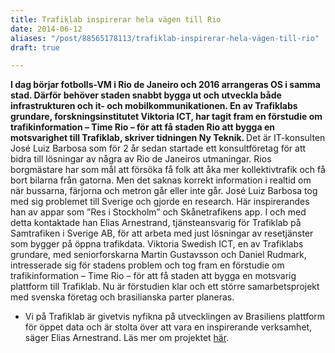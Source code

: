 ```yaml
---
title: Trafiklab inspirerar hela vägen till Rio
date: 2014-06-12
aliases: "/post/88565178113/trafiklab-inspirerar-hela-vägen-till-rio"
draft: true

---
```


<strong>I dag börjar fotbolls-VM i Rio de Janeiro och 2016 arrangeras OS i samma stad.
 Därför behöver staden snabbt bygga ut och utveckla både infrastrukturen och it- och mobilkommunikationen.
 En av Trafiklabs grundare, forskningsinstitutet Viktoria ICT, har tagit fram en förstudie om trafikinformation – Time Rio – för att få staden Rio att bygga en motsvarighet till Trafiklab, <strong>skriver tidningen Ny Teknik.  </strong></strong><strong>
</strong>
Det är IT-konsulten José Luiz Barbosa som för 2 år sedan startade ett konsultföretag för att bidra till lösningar av några av Rio de Janeiros utmaningar.
Rios borgmästare har som mål att försöka få folk att åka mer kollektivtrafik och få bort bilarna från gatorna. Men det saknas korrekt information i realtid om när bussarna, färjorna och metron går eller inte går.
José Luiz Barbosa tog med sig problemet till Sverige och gjorde en research. Här inspirerandes han av appar som ”Res i Stockholm” och Skånetrafikens app. I och med detta kontaktade han Elias Arnestrand, tjänsteansvarig för Trafiklab på Samtrafiken i Sverige AB, för att arbeta med just lösningar av resetjänster som bygger på öppna trafikdata.
Viktoria Swedish ICT, en av Trafiklabs grundare, med seniorforskarna Martin Gustavsson och Daniel Rudmark, intresserade sig för stadens problem och tog fram en förstudie om trafikinformation – Time Rio – för att få staden att bygga en motsvarig plattform till Trafiklab.
 Nu är förstudien klar och ett större samarbetsprojekt med svenska företag och brasilianska parter planeras.
- Vi på Trafiklab är givetvis nyfikna på utvecklingen av Brasiliens plattform för öppet data och är stolta över att vara en inspirerande verksamhet, säger Elias Arnestrand.
Läs mer om projektet [här](http://www.nyteknik.se/nyheter/bygg/byggartiklar/article3830588.ece).
 
